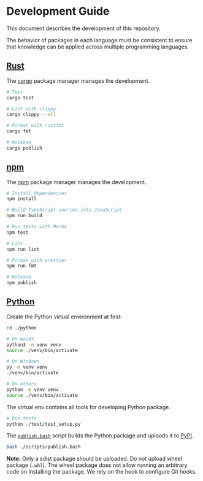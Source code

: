 Development Guide
=================

This document describes the development of this repository.

The behavior of packages in each language must be consistent to ensure that knowledge can be applied across multiple
programming languages.

## [Rust](./rust)

The [cargo](https://doc.rust-lang.org/cargo/) package manager manages the development.

```sh
# Test
cargo test

# Lint with clippy
cargo clippy --all

# Format with rustfmt
cargo fmt

# Release
cargo publish
```

## [npm](./npm)

The [npm](https://www.npmjs.com/) package manager manages the development.

```sh
# Install dependencies
npm install

# Build TypeScript sources into JavaScript
npm run build

# Run tests with Mocha
npm test

# Lint
npm run lint

# Format with prettier
npm run fmt

# Release
npm publish
```

## [Python](./python)

Create the Python virtual environment at first:

```sh
cd ./python

# On macOS
python3 -m venv venv
source ./venv/bin/activate

# On Windows
py -m venv venv
./venv/bin/activate

# On others
python -m venv venv
source ./venv/bin/activate
```

The virtual env contains all tools for developing Python package.

```sh
# Run tests
python ./test/test_setup.py
```

The [`publish.bash`](./scripts/publish.bash) script builds the Python package and uploads it to [PyPI](https://pypi.org/).

```sh
bash ./scripts/publish.bash
```

**Note:** Only a sdist package should be uploaded. Do not upload wheel package (`.whl`). The wheel package does not
allow running an arbitrary code on installing the package. We rely on the hook to configure Git hooks.
